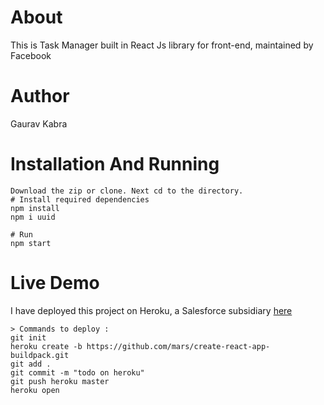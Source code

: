 # About
This is Task Manager built in React Js library for front-end, maintained by Facebook

# Author
Gaurav Kabra

# Installation And Running

```
Download the zip or clone. Next cd to the directory.
# Install required dependencies
npm install
npm i uuid

# Run
npm start
```

# Live Demo

I have deployed this project on Heroku, a Salesforce subsidiary [here](https://radiant-mountain-61498.herokuapp.com/)
```
> Commands to deploy :
git init
heroku create -b https://github.com/mars/create-react-app-buildpack.git
git add .
git commit -m "todo on heroku"
git push heroku master
heroku open
```
